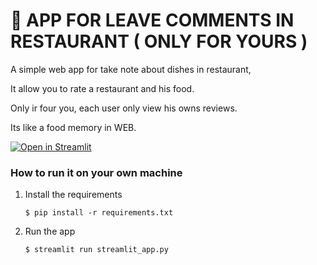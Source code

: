 # 🎈 APP FOR LEAVE COMMENTS IN RESTAURANT ( ONLY FOR YOURS )

A simple web app for take note about dishes in restaurant,

It allow you to rate a restaurant and his food. 

Only ir four you, each user only view his owns reviews. 

Its like a food memory in WEB.

[![Open in Streamlit](https://static.streamlit.io/badges/streamlit_badge_black_white.svg)](https://blank-app-template.streamlit.app/)

### How to run it on your own machine

1. Install the requirements

   ```
   $ pip install -r requirements.txt
   ```

2. Run the app

   ```
   $ streamlit run streamlit_app.py
   ```
